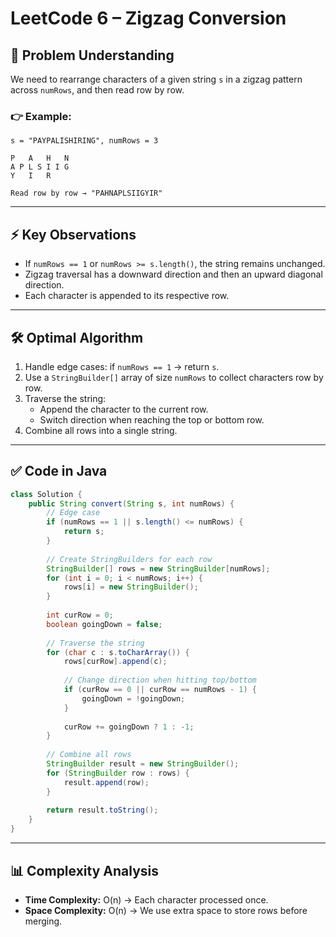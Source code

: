 # LeetCode 6 – Zigzag Conversion

## 🔎 Problem Understanding

We need to rearrange characters of a given string `s` in a zigzag pattern across `numRows`, and then read row by row.

### 👉 Example:
```
s = "PAYPALISHIRING", numRows = 3

P   A   H   N
A P L S I I G
Y   I   R

Read row by row → "PAHNAPLSIIGYIR"
```

---

## ⚡ Key Observations

- If `numRows == 1` or `numRows >= s.length()`, the string remains unchanged.
- Zigzag traversal has a downward direction and then an upward diagonal direction.
- Each character is appended to its respective row.

---

## 🛠️ Optimal Algorithm

1. Handle edge cases: if `numRows == 1` → return `s`.
2. Use a `StringBuilder[]` array of size `numRows` to collect characters row by row.
3. Traverse the string:
   - Append the character to the current row.
   - Switch direction when reaching the top or bottom row.
4. Combine all rows into a single string.

---

## ✅ Code in Java

```java
class Solution {
    public String convert(String s, int numRows) {
        // Edge case
        if (numRows == 1 || s.length() <= numRows) {
            return s;
        }
        
        // Create StringBuilders for each row
        StringBuilder[] rows = new StringBuilder[numRows];
        for (int i = 0; i < numRows; i++) {
            rows[i] = new StringBuilder();
        }
        
        int curRow = 0;
        boolean goingDown = false;
        
        // Traverse the string
        for (char c : s.toCharArray()) {
            rows[curRow].append(c);
            
            // Change direction when hitting top/bottom
            if (curRow == 0 || curRow == numRows - 1) {
                goingDown = !goingDown;
            }
            
            curRow += goingDown ? 1 : -1;
        }
        
        // Combine all rows
        StringBuilder result = new StringBuilder();
        for (StringBuilder row : rows) {
            result.append(row);
        }
        
        return result.toString();
    }
}
```

---

## 📊 Complexity Analysis

- **Time Complexity:** O(n) → Each character processed once.
- **Space Complexity:** O(n) → We use extra space to store rows before merging.
